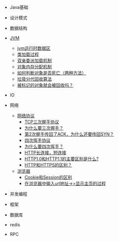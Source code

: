 - Java基础

- 设计模式

- 数据结构

- [JVM](?id=JVM)
  - [jvm运行时数据区](?id=jvm运行时数据区)
  - [类加载过程](?id=类加载过程)
  - [双亲委派加载机制](?id=双亲委派加载机制)
  - [对象内存分配机制](?id=对象内存分配机制)
  - [如何判断对象是否死亡（两种方法）](?id=如何判断对象是否死亡（两种方法）)
  - [垃圾分代回收算法](?id=垃圾分代回收算法)
  - [被标记的对象就会被回收吗？](?id=被标记的对象就会被回收吗？)
 
- IO
  
- 网络
  - [网络协议](?id=网络协议)
      - [TCP三次握手协议](?id=TCP三次握手协议)
      - [为什么要三次握手？](?id=?为什么要三次握手？)
      - [第2次握手传回了ACK，为什么还要传回SYN？](?id=第2次握手传回了ACK，为什么还要传回SYN？)
      - [四次挥手协议](?id=四次挥手协议)
      - [为什么要四次挥手？](?id=为什么要四次挥手？)
      - [HTTP长连接，短连接](?id=HTTP长连接，短连接)
      - [HTTP1.0和HTTP1.1的主要区别是什么?](?id=HTTP1.0和HTTP1.1的主要区别是什么?)
      - [HTTP和HTTPS的区别？](?id=HTTP和HTTPS的区别？)
  - [浏览器](?id=浏览器)
      - [Cookie和Session的区别](?id=Cookie和Session的区别)
      - [在浏览器中输入url地址->>显示主页的过程](?id=在浏览器中输入url地址->>显示主页的过程)
      

- 并发编程

- 框架
  
- 数据库
  
- redis

- RPC